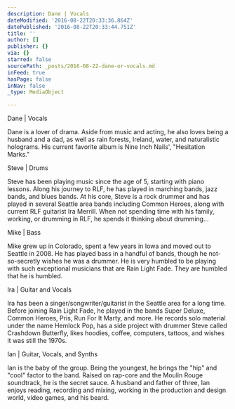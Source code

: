 ```yaml
---
description: Dane | Vocals
dateModified: '2016-08-22T20:33:36.864Z'
datePublished: '2016-08-22T20:33:44.751Z'
title: ''
author: []
publisher: {}
via: {}
starred: false
sourcePath: _posts/2016-08-22-dane-or-vocals.md
inFeed: true
hasPage: false
inNav: false
_type: MediaObject

---
```

Dane | Vocals

Dane is a lover of drama. Aside from music and acting, he also loves being a husband and a dad, as well as rain forests, Ireland, water, and naturalistic holograms. His current favorite album is Nine Inch Nails', "Hesitation Marks." 

Steve | Drums

Steve has been playing music since the age of 5, starting with piano lessons. Along his journey to RLF, he has played in marching bands, jazz bands, and blues bands. At his core, Steve is a rock drummer and has played in several Seattle area bands including Common Heroes, along with current RLF guitarist Ira Merrill. When not spending time with his family, working, or drumming in RLF, he spends it thinking about drumming...

Mike | Bass

Mike grew up in Colorado, spent a few years in Iowa and moved out to Seattle in 2008\. He has played bass in a handful of bands, though he not-so-secretly wishes he was a drummer. He is very humbled to be playing with such exceptional musicians that are Rain Light Fade. They are humbled that he is humbled.

Ira | Guitar and Vocals

Ira has been a singer/songwriter/guitarist in the Seattle area for a long time. Before joining Rain Light Fade, he played in the bands Super Deluxe, Common Heroes, Pris, Run For It Marty, and more. He records solo material under the name Hemlock Pop, has a side project with drummer Steve called Crashdown Butterfly, likes hoodies, coffee, computers, tattoos, and wishes it was still the 1970s. 

Ian | Guitar, Vocals, and Synths

Ian is the baby of the group. Being the youngest, he brings the "hip" and "cool" factor to the band. Raised on rap-core and the Moulin Rouge soundtrack, he is the secret sauce. A husband and father of three, Ian enjoys reading, recording and mixing, working in the production and design world, video games, and his beard.